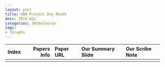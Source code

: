 ```yaml
---
layout: post
title: GNN Project Day Reads
desc: 2019-W11
categories: 2019sCourse
tags:
- 7Graphs
---
```


| Index | Papers Info | Paper URL| Our Summary Slide |Our Scribe Note |
| -----: | -------------------------------: | :----- | :----- | :----- | 
|  |     |  |  |  | 


